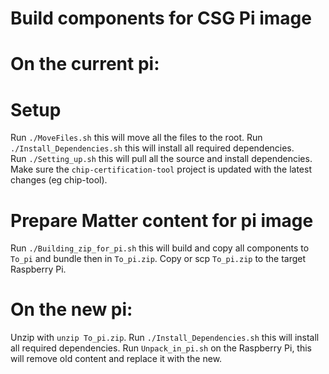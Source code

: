 # Build components for CSG Pi image

# On the current pi: 

# Setup
Run `./MoveFiles.sh` this will move all the files to the root.
Run `./Install_Dependencies.sh` this will install all required dependencies.                         
Run `./Setting_up.sh` this will pull all the source and install dependencies.                                               
Make sure the `chip-certification-tool` project is updated with the latest changes (eg chip-tool).

# Prepare Matter content for pi image
Run `./Building_zip_for_pi.sh` this will build and copy all components to `To_pi` and bundle then in `To_pi.zip`.
Copy or scp `To_pi.zip` to the target Raspberry Pi.

# On the new pi:
 
Unzip with `unzip To_pi.zip`.
Run `./Install_Dependencies.sh` this will install all required dependencies.
Run `Unpack_in_pi.sh` on the Raspberry Pi, this will remove old content and replace it with the new.
